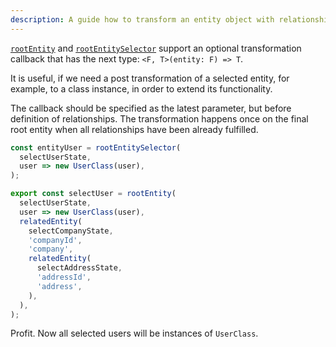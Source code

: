 ```yaml
---
description: A guide how to transform an entity object with relationships to a class instance in Redux and NGRX
---
```


[`rootEntity`](../api/core/rootentity-function.md) and [`rootEntitySelector`](../api/core/rootentityselector-function.md)
support an optional transformation callback that has the next type: `<F, T>(entity: F) => T`.

It is useful, if we need a post transformation of a selected entity, for example, to a class instance,
in order to extend its functionality.

The callback should be specified as the latest parameter, but before definition of relationships.
The transformation happens once on the final root entity when all relationships have been already fulfilled.

```ts
const entityUser = rootEntitySelector(
  selectUserState,
  user => new UserClass(user),
);

export const selectUser = rootEntity(
  selectUserState,
  user => new UserClass(user),
  relatedEntity(
    selectCompanyState,
    'companyId',
    'company',
    relatedEntity(
      selectAddressState,
      'addressId',
      'address',
    ),
  ),
);
```

Profit. Now all selected users will be instances of `UserClass`.

